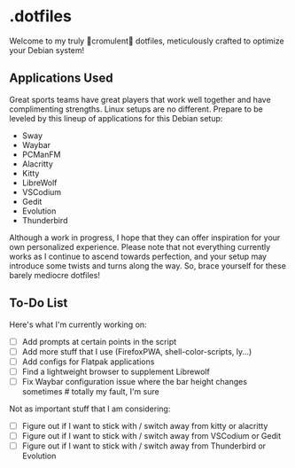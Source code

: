 # .dotfiles

Welcome to my truly 🌟cromulent🌟 dotfiles, meticulously crafted to optimize your Debian system!

## Applications Used

Great sports teams have great players that work well together and have complimenting strengths. Linux setups are no different. Prepare to be leveled by this lineup of applications for this Debian setup:

- Sway
- Waybar
- PCManFM
- Alacritty
- Kitty
- LibreWolf
- VSCodium
- Gedit
- Evolution
- Thunderbird

Although a work in progress, I hope that they can offer inspiration for your own personalized experience. Please note that not everything currently works as I continue to ascend towards perfection, and your setup may introduce some twists and turns along the way. So, brace yourself for these barely mediocre dotfiles!

## To-Do List

Here's what I'm currently working on:

- [ ] Add prompts at certain points in the script
- [ ] Add more stuff that I use (FirefoxPWA, shell-color-scripts, ly...)
- [ ] Add configs for Flatpak applications
- [ ] Find a lightweight browser to supplement Librewolf
- [ ] Fix Waybar configuration issue where the bar height changes sometimes                                # totally my fault, I'm sure

Not as important stuff that I am considering:

- [ ] Figure out if I want to stick with / switch away from kitty or alacritty
- [ ] Figure out if I want to stick with / switch away from VSCodium or Gedit
- [ ] Figure out if I want to stick with / switch away from Thunderbird or Evolution
